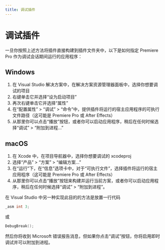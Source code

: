 ```yaml
---
title: 调试插件
---
```

# 调试插件

一旦你按照上述方法将插件直接构建到插件文件夹中，以下是如何指定 Premiere Pro 作为调试会话期间运行的应用程序：

## Windows

1. 在 Visual Studio 解决方案中，在解决方案资源管理器面板中，选择你想要调试的项目
2. 右键单击它并选择“设为启动项目”
3. 再次右键单击它并选择“属性”
4. 在“配置属性” > “调试” > “命令”中，提供插件将运行的宿主应用程序的可执行文件路径（这可能是 Premiere Pro 或 After Effects）
5. 从那里你可以点击“播放”按钮，或者你可以启动应用程序，稍后在任何时候选择“调试” > “附加到进程…”

## macOS

1. 在 Xcode 中，在项目导航器中，选择你想要调试的 xcodeproj
2. 选择“产品” > “方案” > “编辑方案…”
3. 在“运行”下，在“信息”选项卡中，对于“可执行文件”，选择插件将运行的宿主应用程序（这可能是 Premiere Pro 或 After Effects）
4. 从那里你可以点击“播放”按钮来构建并运行当前方案，或者你可以启动应用程序，稍后在任何时候选择“调试” > “附加到进程”。

在 Visual Studio 中另一种实现此目的的方法是放置一行代码

```cpp
_asm int 3;
```

或

```cpp
DebugBreak();
```

然后你将收到 Microsoft 错误报告消息，但如果你点击“调试”按钮，你将启用即时调试并可以附加到进程。